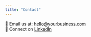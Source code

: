 ```yaml
---
title: "Contact"
---
```


📧 Email us at: [hello@yourbusiness.com](mailto:hello@yourbusiness.com)  
🔗 Connect on [LinkedIn](#)
